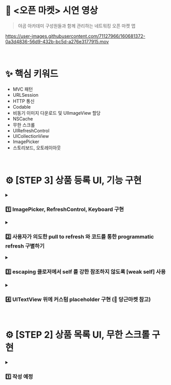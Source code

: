 # 📱 <오픈 마켓> 시연 영상

> 야곰 아카데미 구성원들과 함께 관리하는 네트워킹 오픈 마켓 앱

https://user-images.githubusercontent.com/71127966/160681372-0a3d4836-56d9-432b-bc5d-a276e3177915.mov

<br>

# ✨ 핵심 키워드

- MVC 패턴
- URLSession
- HTTP 통신
- Codable
- 비동기 이미지 다운로드 및 UIImageView 할당
- NSCache
- 무한 스크롤
- UIRefreshControl
- UICollectionView
- ImagePicker
- 스토리보드, 오토레이아웃

<br>

# ⚙️ [STEP 3] 상품 등록 UI, 기능 구현

<details>
<summary><h3>1️⃣ ImagePicker, RefreshControl, Keyboard 구현</h3></summary>

|🖼️ ImagePicker 기능|♻️ RefreshControl 기능|↕️ Keyboard 대응|
|:-:|:-:|:-:|
|![ImagePicker 기능](https://user-images.githubusercontent.com/71127966/161112789-f8bd631e-8e3d-494f-8363-64cba1a3f7ab.gif)|![RefreshControl 기능](https://user-images.githubusercontent.com/71127966/161114708-f5193b2c-1084-418c-8ce4-fe66fd3cceb3.gif)|![Keyboard 대응](https://user-images.githubusercontent.com/71127966/161109574-bdd6c677-7df1-41b7-a56e-bccaa444f277.gif)|
|imagePicker Cell 을 클릭하면<br>사진첩에서 사진을 추가할 수 있습니다.<br>정방형으로 크롭이 가능합니다.<br>사진은 최대 5장까지 추가할 수 있습니다.|화면의 edge 를 당겨서(pulling)<br>새로고침(refresh) 할 수 있습니다.<br>상품등록에 성공하면 Modal 이 내려가고<br>화면이 새로고침되며 추가한 상품을 보여줍니다.|사용자가 textField/textView 를 터치하면<br>입력하는 데이터에 알맞은 키보드가 올라옵니다.<br>콘텐츠가 키보드에 의해 가려지면,<br>화면이 올라오며 대응합니다.|

</details>

<details>
<summary><h3>2️⃣ 사용자가 의도한 pull to refresh 와 코드를 통한 programmatic refresh 구별하기</h3></summary>

- [UIRefreshControl](https://developer.apple.com/documentation/uikit/uirefreshcontrol) 기능을 구현한 부분에서, 사용자가 의도적으로 `pull to refresh` 하는 경우와, `상품 등록`에 성공해서 그 상품을 보여주기 위해 `programmatic refresh` 하는 경우를 분기 처리하기 위해 `isRefreshing` 프로퍼티를 활용했습니다.
  - `isRefreshing` 프로퍼티가 `false` 라면 -> 상품 등록에 성공한 것이므로, 해당 상품이 정상적으로 등록된 걸 보여주기 위해, TableView 최상단으로 이동시킵니다. 

- DispatchQueue.main.async 가 아니라, `asyncAfter(deadline: .now() + 0.5)`를 사용한 이유는 따로 기술 블로그에 정리했습니다.
  - [[iOS] 당겨서 새로고침(Pull to Refresh) 상용앱처럼 구현하는 방법](https://bicycleforthemind.tistory.com/39)
  
```swift
// handleRefreshControl() 메서드 내부 로직 중에서, reloadData() 가 위치한 부분

DispatchQueue.main.asyncAfter(deadline: .now() + 0.5) {
    self.tableView.reloadData() // refresh 가 시작되면, Main Thread 에서 reloadData() 메서드 호출
    if self.refreshControl?.isRefreshing == false {
        self.scrollToTop(animated: false) // 상품 등록에 성공한 경우, TableView 의 최상단으로 이동
    }
    self.refreshControl?.endRefreshing()
}
```

</details>

<details>
<summary><h3>3️⃣ escaping 클로저에서 self 를 강한 참조하지 않도록 [weak self] 사용</h3></summary>

- escaping 클로저에서 `self`를 사용하는 경우, 클로저의 범위(scope) 수명 동안에는 self 에 대한 `강한 참조`를 유지합니다.
  - self 또한 참조 타입인 클로저의 `Reference Count(이하 RC)`를 1 증가시킵니다. 이로써 `클로저`와 `self` 사이에는 `강한 순환 참조`가 발생합니다.
  - 클로저의 실행이 완료되면, 클로저가 들고 있던 self 에 대한 강한 참조가 해제되면서, `self` 의 RC 가 1 감소합니다.
  - 하지만, 서버에 요청한 API 에 대한 응답이 정상적으로 돌아오지 않는다면, 클로저와 self 사이의 `강한 순환 참조`가 해결되지 않아 `메모리 누수`가 발생할 수 있습니다.

- 강한 순환 참조를 방지하기 위해, 클로저에서 `[self weak]`를 선언해 self 의 RC 가 올라가지 않도록 했습니다.
  - 프로젝트 전체에서 `self`를 사용하는 escaping 클로저 전체에 [self weak] 를 사용했습니다.
  - 📃 참고 블로그 [You don’t (always) need [weak self]](https://velog.io/@haanwave/Article-You-dont-always-need-weak-self)
  
```swift
// handleRefreshControl() 메서드 로직 중, 새로운 데이터를 서버에 요청하는 부분

APIExecutor().execute(request) { [weak self] (result: Result<ProductsListPage, Error>) in
    // weak self 사용으로 인해 self 가 옵셔널이 되므로, 옵셔널 바인딩을 통해 클로저 시작 시, self 에 대한 임시 강한 참조 생성
    guard let self = self else { return }
    
    switch result {
    case .success(let productsListPage):
        // 임시 강한 참조가 걸린 self 를 옵셔널 체이닝 없이 사용
        self.currentPageNo = productsListPage.pageNo
        self.hasNextPage = productsListPage.hasNext
        // ...
```

</details>

<details>
<summary><h3>4️⃣ UITextView 위에 커스텀 placeholder 구현 (🥕 당근마켓 참고)</h3></summary>

- 유명 앱인 `당근마켓`의 상품 등록 화면에서 구현된 `UITextView placeholder` 를 그대로 구현해보고 싶었습니다.
  - UIKit 의 [UITextView](https://developer.apple.com/documentation/uikit/uitextview)에는 기본적인 `placeholder` 기능이 없으므로, 직접 구현해야 했습니다.

- placeholder 역할을 할 별도의 UITextView 를 생성하며, 특정 프로퍼티를 아래와 같이 변경했습니다.
  - `textColor` -> 텍스트 색상은 placeholder 특유의 회색을 표현하기 위해, [UIColor.placeholderText](https://developer.apple.com/documentation/uikit/uicolor/3173134-placeholdertext) 색상 적용했습니다.
  - `backgroundColor` -> 배경은 투명한 색상인 [UIColor.clear](https://developer.apple.com/documentation/uikit/uicolor/1621945-clear) 적용하여, 콘텐츠를 가리지 않도록 했습니다.
  - ⭐ `isUserInteractionEnabled` -> 가장 중요한 처리입니다. placeholder 역할을 하는 UITextView 가 `사용자의 터치`를 받으면 안 되므로, [isUserInteractionEnabled](https://developer.apple.com/documentation/uikit/uiview/1622577-isuserinteractionenabled) 프로퍼티를 false 로 처리하여, 터치를 무시하도록 만들었습니다.
  
```swift
// 커스텀 placeholder 역할을 해줄 UITextView 생성

private var descriptionsTextViewPlaceholder: UITextView = {
    let textView = UITextView()
    textView.text = "브랜드, 사이즈, 색상, 소재 등 물품에 대한 자세한 정보를 작성하면 판매확률이 올라가요!"
    textView.textColor = .placeholderText // 디폴트로 정의된 placeholder 색상 적용
    textView.font = .preferredFont(forTextStyle: .body)
    textView.backgroundColor = .clear // 투명한 배경색을 적용
    textView.isUserInteractionEnabled = false // 사용자의 터치를 받지 못하도록 interaction 프로퍼티를 false 처리
    textView.isScrollEnabled = false
    textView.translatesAutoresizingMaskIntoConstraints = false // 코드로 오토레이아웃을 적용할 것이므로, 해당 프로퍼티는 false 처리
    textView.showsVerticalScrollIndicator = false
    textView.showsHorizontalScrollIndicator = false
    return textView
}()

// 아래 메서드는 viewDidLoad() 에서 호출

private func configureDescriptionTextView() {
    // 프로젝트 내의 모든 IBOutlet 에서 강제 추출(!) 대신, 안전한 옵셔널(?) 처리를 해줬기에, 옵셔널 바인딩 필요
    guard let descriptionsTextView = descriptionsTextView else { return }
    descriptionsTextView.addSubview(descriptionsTextViewPlaceholder) // 기존 UITextView 위에 addSubview
    NSLayoutConstraint.activate([
        // widthAnchor 를 잡아주지 않으면, text 가 화면을 벗어남
        descriptionsTextViewPlaceholder.widthAnchor.constraint(equalTo: descriptionsTextView.widthAnchor),
        descriptionsTextViewPlaceholder.leadingAnchor.constraint(equalTo: descriptionsTextView.leadingAnchor),
        descriptionsTextViewPlaceholder.trailingAnchor.constraint(equalTo: descriptionsTextView.trailingAnchor),
        descriptionsTextViewPlaceholder.topAnchor.constraint(equalTo: descriptionsTextView.topAnchor),
        descriptionsTextViewPlaceholder.bottomAnchor.constraint(equalTo: descriptionsTextView.bottomAnchor)
    ])
}
```

|🥕 당근마켓 placeholder|모방한 placeholder 모습|
|:-:|:-:|
|<img src="https://user-images.githubusercontent.com/71127966/161421827-b1630006-868d-4896-a56d-59f38029511d.gif" width="320">|<img src="https://user-images.githubusercontent.com/71127966/161422065-0a4c59aa-f429-4c90-8b14-87107a16f612.gif" width="320">|

</details>

<br>

# ⚙️ [STEP 2] 상품 목록 UI, 무한 스크롤 구현

<details>
<summary><h3>1️⃣ 작성 예정</h3></summary>

- segmented Control 관련 내용

</details>
